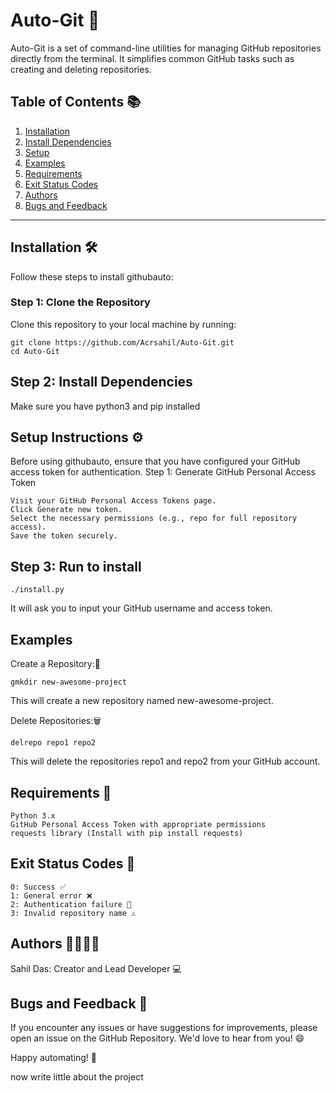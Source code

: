 # **Auto-Git** 🚀
Auto-Git is a set of command-line utilities for managing GitHub repositories directly from the terminal. It simplifies common GitHub tasks such as creating and deleting repositories.


## **Table of Contents** 📚

1. [Installation](#installation-%EF%B8%8F)
2. [Install Dependencies](#step-2-install-dependencies)
3. [Setup](#step-3-run-to-install)
4. [Examples](#examples)
5. [Requirements](#requirements-)
6. [Exit Status Codes](#exit-status-codes-)
7. [Authors](#authors-)
8. [Bugs and Feedback](#bugs-and-feedback-)

---

## **Installation** 🛠️

Follow these steps to install githubauto:

### **Step 1: Clone the Repository**

Clone this repository to your local machine by running:

```
git clone https://github.com/Acrsahil/Auto-Git.git
cd Auto-Git
```


## Step 2: Install Dependencies

Make sure you have python3 and pip installed



## Setup Instructions ⚙️

Before using githubauto, ensure that you have configured your GitHub access token for authentication.
Step 1: Generate GitHub Personal Access Token

    Visit your GitHub Personal Access Tokens page.
    Click Generate new token.
    Select the necessary permissions (e.g., repo for full repository access).
    Save the token securely.

## Step 3: Run to install
    ./install.py

It will ask you to input your GitHub username and access token.

## Examples


Create a Repository:📂

    gmkdir new-awesome-project

This will create a new repository named new-awesome-project.

Delete Repositories:🗑️

    delrepo repo1 repo2

   This will delete the repositories repo1 and repo2 from your GitHub account.

## Requirements 📌

    Python 3.x
    GitHub Personal Access Token with appropriate permissions
    requests library (Install with pip install requests)

## Exit Status Codes 🚦

    0: Success ✅
    1: General error ❌
    2: Authentication failure 🔐
    3: Invalid repository name ⚠️

## Authors 👨‍💻👩‍💻

   Sahil Das: Creator and Lead Developer 💻

## Bugs and Feedback 🐞

If you encounter any issues or have suggestions for improvements, please open an issue on the GitHub Repository. We'd love to hear from you! 😄

Happy automating! 🚀

now write little about the project
